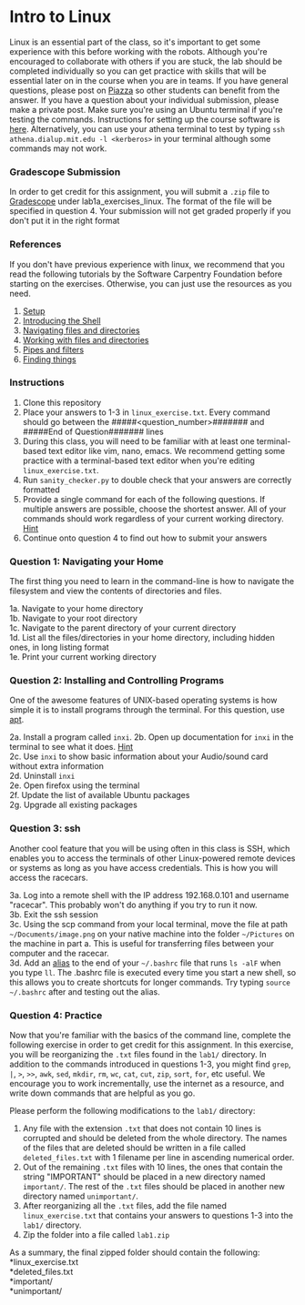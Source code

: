 # Intro to Linux
Linux is an essential part of the class, so it's important to get some experience with this before working with the robots. Although you're encouraged to collaborate with others if you are stuck, the lab should be completed individually so you can get practice with skills that will be essential later on in the course when you are in teams. If you have general questions, please post on [Piazza](https://piazza.com/class/jrql7urlkqn189) so other students can benefit from the answer. If you have a question about your individual submission, please make a private post. Make sure you're using an Ubuntu terminal if you're testing the commands. Instructions for setting up the course software is [here](https://github.com/mit-rss/base_installation). Alternatively, you can use your athena terminal to test by typing `ssh athena.dialup.mit.edu -l <kerberos>` in your terminal although some commands may not work. 
### Gradescope Submission
In order to get credit for this assignment, you will submit a `.zip` file to [Gradescope](https://gradescope.com/) under lab1a_exercises_linux. The format of the file will be specified in question 4. Your submission will not get graded properly if you don't put it in the right format
### References
If you don't have previous experience with linux, we recommend that you read the following tutorials by the Software Carpentry Foundation before starting on the exercises. Otherwise, you can just use the resources as you need. 
1. [Setup](https://swcarpentry.github.io/shell-novice/setup.html)
2. [Introducing the Shell](https://swcarpentry.github.io/shell-novice/01-intro/)
3. [Navigating files and directories](https://swcarpentry.github.io/shell-novice/02-filedir/)
4. [Working with files and directories](https://swcarpentry.github.io/shell-novice/03-create/)
5. [Pipes and filters](https://swcarpentry.github.io/shell-novice/04-pipefilter/)
6. [Finding things](https://swcarpentry.github.io/shell-novice/07-find/)
### Instructions
1. Clone this repository
2. Place your answers to 1-3 in `linux_exercise.txt`. Every command should go between the #####<question_number>####### and #####End of Question####### lines
3. During this class, you will need to be familiar with at least one terminal-based text editor like vim, nano, emacs. We recommend getting some practice with a terminal-based text editor when you're editing `linux_exercise.txt`. 
4. Run `sanity_checker.py` to double check that your answers are correctly formatted
5. Provide a single command for each of the following questions. If multiple answers are possible, choose the shortest answer. All of your commands should work regardless of your current working directory. [Hint](https://www.gnu.org/software/bash/manual/html_node/Tilde-Expansion.html)
6. Continue onto question 4 to find out how to submit your answers
### Question 1: Navigating your Home
The first thing you need to learn in the command-line is how to navigate the filesystem and view the contents of directories and files.   

1a. Navigate to your home directory  
1b. Navigate to your root directory  
1c. Navigate to the parent directory of your current directory  
1d. List all the files/directories in your home directory, including hidden ones, in long listing format  
1e. Print your current working directory  
### Question 2: Installing and Controlling Programs
One of the awesome features of UNIX-based operating systems is how simple it is to install programs through the terminal. For this question, use [apt](https://help.ubuntu.com/lts/serverguide/apt.html.en).   

2a. Install a program called `inxi`.
2b. Open up documentation for `inxi` in the terminal to see what it does. [Hint](https://en.wikipedia.org/wiki/Man_page)  
2c. Use `inxi` to show basic information about your Audio/sound card without extra information  
2d. Uninstall `inxi`  
2e. Open firefox using the terminal  
2f. Update the list of available Ubuntu packages  
2g. Upgrade all existing packages  
### Question 3: ssh
Another cool feature that you will be using often in this class is SSH, which enables you to access the terminals of other Linux-powered remote devices or systems as long as you have access credentials. This is how you will access the racecars. 

3a. Log into a remote shell with the IP address 192.168.0.101 and username "racecar". This probably won't do anything if you try to run it now.    
3b. Exit the ssh session    
3c. Using the scp command from your local terminal, move the file at path `~/Documents/image.png` on your native machine into the folder `~/Pictures` on the machine in part a. This is useful for transferring files between your computer and the racecar.     
3d. Add an [alias](http://www.linfo.org/alias.html) to the end of your `~/.bashrc` file that runs `ls -alF` when you type `ll`. The .bashrc file is executed every time you start a new shell, so this allows you to create shortcuts for longer commands. Try typing `source ~/.bashrc` after and testing out the alias. 

### Question 4: Practice  
Now that you're familiar with the basics of the command line, complete the following exercise in order to get credit for this assignment. In this exercise, you will be reorganizing the `.txt` files found in the `lab1/` directory. In addition to the commands introduced in questions 1-3, you might find `grep`, `|`, `>`, `>>`, `awk`, `sed`, `mkdir`, `rm`, `wc`, `cat`, `cut`, `zip`, `sort`, `for`, etc useful. We encourage you to work incrementally, use the internet as a resource, and write down commands that are helpful as you go. 

Please perform the following modifications to the `lab1/` directory:   
1. Any file with the extension `.txt` that does not contain 10 lines is corrupted and should be deleted from the whole directory. The names of the files that are deleted should be written in a file called `deleted_files.txt` with 1 filename per line in ascending numerical order.   
2. Out of the remaining `.txt` files with 10 lines, the ones that contain the string "IMPORTANT" should be placed in a new directory named `important/`. The rest of the `.txt` files should be placed in another new directory named `unimportant/`.   
3. After reorganizing all the `.txt` files, add the file named `linux_exercise.txt` that contains your answers to questions 1-3 into the `lab1/` directory.   
4. Zip the folder into a file called `lab1.zip`  

As a summary, the final zipped folder should contain the following:     
*linux_exercise.txt  
*deleted_files.txt  
*important/  
*unimportant/  
